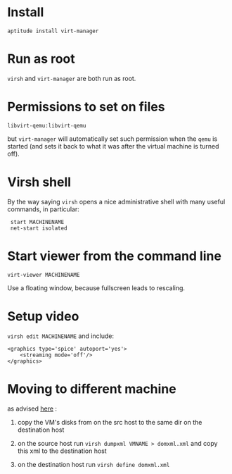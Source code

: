Install
=======

    aptitude install virt-manager

Run as root
===========

`virsh` and `virt-manager` are both run as root.

Permissions to set on files
===========================

    libvirt-qemu:libvirt-qemu

but `virt-manager` will automatically set such permission when the `qemu` is started (and sets it back to what it was after the virtual machine is turned off).



Virsh shell
===========

By the way saying `virsh` opens a nice administrative shell with many useful commands, in particular:

     start MACHINENAME
     net-start isolated

Start viewer from the command line 
==================================

    virt-viewer MACHINENAME

Use a floating window, because fullscreen leads to rescaling.

Setup video
===========

`virsh edit MACHINENAME` and include:

    <graphics type='spice' autoport='yes'>
        <streaming mode='off'/>
    </graphics>


Moving to different machine
===========================

as advised [here](http://serverfault.com/questions/434064/correct-way-to-move-kvm-vm) :

1. copy the VM's disks from on the src host to the same dir on the destination host

2. on the source host run `virsh dumpxml VMNAME > domxml.xml` and copy this xml to the destination host

3. on the destination host run `virsh define domxml.xml`
